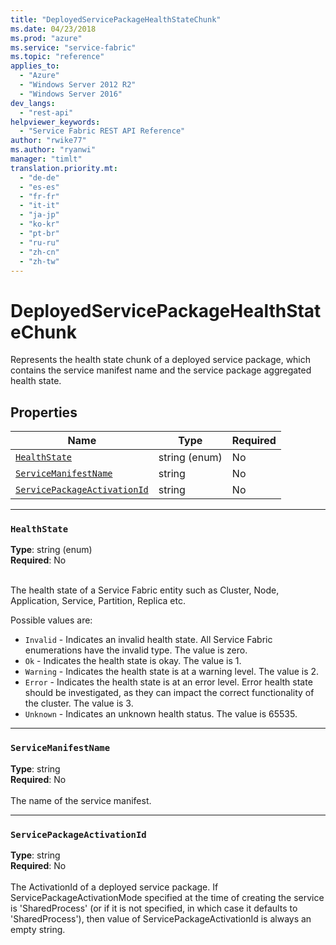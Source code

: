 ```yaml
---
title: "DeployedServicePackageHealthStateChunk"
ms.date: 04/23/2018
ms.prod: "azure"
ms.service: "service-fabric"
ms.topic: "reference"
applies_to: 
  - "Azure"
  - "Windows Server 2012 R2"
  - "Windows Server 2016"
dev_langs: 
  - "rest-api"
helpviewer_keywords: 
  - "Service Fabric REST API Reference"
author: "rwike77"
ms.author: "ryanwi"
manager: "timlt"
translation.priority.mt: 
  - "de-de"
  - "es-es"
  - "fr-fr"
  - "it-it"
  - "ja-jp"
  - "ko-kr"
  - "pt-br"
  - "ru-ru"
  - "zh-cn"
  - "zh-tw"
---
```

# DeployedServicePackageHealthStateChunk

Represents the health state chunk of a deployed service package, which contains the service manifest name and the service package aggregated health state.


## Properties
| Name | Type | Required |
| --- | --- | --- |
| [`HealthState`](#healthstate) | string (enum) | No |
| [`ServiceManifestName`](#servicemanifestname) | string | No |
| [`ServicePackageActivationId`](#servicepackageactivationid) | string | No |

____
### `HealthState`
__Type__: string (enum) <br/>
__Required__: No<br/>
<br/>


The health state of a Service Fabric entity such as Cluster, Node, Application, Service, Partition, Replica etc.

Possible values are: 

  - `Invalid` - Indicates an invalid health state. All Service Fabric enumerations have the invalid type. The value is zero.
  - `Ok` - Indicates the health state is okay. The value is 1.
  - `Warning` - Indicates the health state is at a warning level. The value is 2.
  - `Error` - Indicates the health state is at an error level. Error health state should be investigated, as they can impact the correct functionality of the cluster. The value is 3.
  - `Unknown` - Indicates an unknown health status. The value is 65535.



____
### `ServiceManifestName`
__Type__: string <br/>
__Required__: No<br/>
<br/>
The name of the service manifest.

____
### `ServicePackageActivationId`
__Type__: string <br/>
__Required__: No<br/>
<br/>
The ActivationId of a deployed service package. If ServicePackageActivationMode specified at the time of creating the service
is 'SharedProcess' (or if it is not specified, in which case it defaults to 'SharedProcess'), then value of ServicePackageActivationId
is always an empty string.

